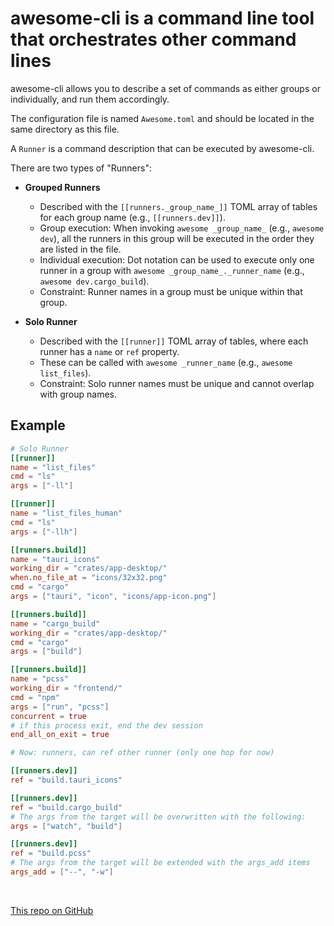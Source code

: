 # awesome-cli is a command line tool that orchestrates other command lines

awesome-cli allows you to describe a set of commands as either groups or individually, and run them accordingly.

The configuration file is named `Awesome.toml` and should be located in the same directory as this file.

A `Runner` is a command description that can be executed by awesome-cli.

There are two types of "Runners":

- **Grouped Runners**
	- Described with the `[[runners._group_name_]]` TOML array of tables for each group name (e.g., `[[runners.dev]]`).
	- Group execution: When invoking `awesome _group_name_` (e.g., `awesome dev`), all the runners in this group will be executed in the order they are listed in the file.
	- Individual execution: Dot notation can be used to execute only one runner in a group with `awesome _group_name_._runner_name` (e.g., `awesome dev.cargo_build`).
	- Constraint: Runner names in a group must be unique within that group.

- **Solo Runner**
	- Described with the `[[runner]]` TOML array of tables, where each runner has a `name` or `ref` property.
	- These can be called with `awesome _runner_name` (e.g., `awesome list_files`).
	- Constraint: Solo runner names must be unique and cannot overlap with group names.
	
## Example

```toml
# Solo Runner 
[[runner]]
name = "list_files"
cmd = "ls"
args = ["-ll"]

[[runner]]
name = "list_files_human"
cmd = "ls"
args = ["-llh"]

[[runners.build]]
name = "tauri_icons"
working_dir = "crates/app-desktop/"
when.no_file_at = "icons/32x32.png"
cmd = "cargo"
args = ["tauri", "icon", "icons/app-icon.png"]

[[runners.build]]
name = "cargo_build"
working_dir = "crates/app-desktop/"
cmd = "cargo"
args = ["build"]

[[runners.build]]
name = "pcss"
working_dir = "frontend/"
cmd = "npm"
args = ["run", "pcss"]
concurrent = true 
# if this process exit, end the dev session
end_all_on_exit = true

# Now: runners, can ref other runner (only one hop for now)

[[runners.dev]]
ref = "build.tauri_icons"

[[runners.dev]]
ref = "build.cargo_build"
# The args from the target will be overwritten with the following:
args = ["watch", "build"]

[[runners.dev]]
ref = "build.pcss"
# The args from the target will be extended with the args_add items
args_add = ["--", "-w"]

```

<br />

[This repo on GitHub](https://github.com/jeremychone/awesome-cli)